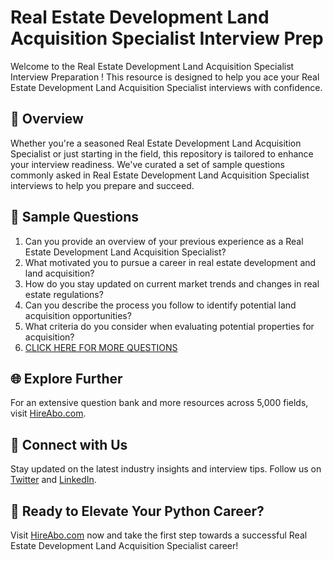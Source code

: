 # Real Estate Development Land Acquisition Specialist Interview Prep

Welcome to the Real Estate Development Land Acquisition Specialist Interview Preparation ! This resource is designed to help you ace your Real Estate Development Land Acquisition Specialist interviews with confidence.

## 🚀 Overview

Whether you're a seasoned Real Estate Development Land Acquisition Specialist or just starting in the field, this repository is tailored to enhance your interview readiness. We've curated a set of sample questions commonly asked in Real Estate Development Land Acquisition Specialist interviews to help you prepare and succeed.

## 📝 Sample Questions

1. Can you provide an overview of your previous experience as a Real Estate Development Land Acquisition Specialist?
2. What motivated you to pursue a career in real estate development and land acquisition?
3. How do you stay updated on current market trends and changes in real estate regulations?
4. Can you describe the process you follow to identify potential land acquisition opportunities?
5. What criteria do you consider when evaluating potential properties for acquisition?
6. [CLICK HERE FOR MORE QUESTIONS](https://hireabo.com/job/21_3_31/Real%20Estate%20Development%20Land%20Acquisition%20Specialist)

## 🌐 Explore Further

For an extensive question bank and more resources across 5,000 fields, visit [HireAbo.com](https://www.hireabo.com).

## 📱 Connect with Us

Stay updated on the latest industry insights and interview tips. Follow us on [Twitter](https://twitter.com/hireabo) and [LinkedIn](https://www.linkedin.com/in/hire-abo-3609972a8/).

## 🚀 Ready to Elevate Your Python Career?

Visit [HireAbo.com](https://www.hireabo.com) now and take the first step towards a successful Real Estate Development Land Acquisition Specialist career!